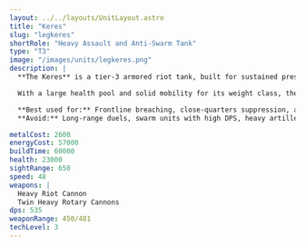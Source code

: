 ```yaml
---
layout: ../../layouts/UnitLayout.astro
title: "Keres"
slug: "legkeres"
shortRole: "Heavy Assault and Anti-Swarm Tank"
type: "T3"
image: "/images/units/legkeres.png"
description: |
  **The Keres** is a tier-3 armored riot tank, built for sustained pressure and frontline resilience. Its dual-weapon system features a heavy riot cannon for explosive area damage and twin rotary cannons for constant suppressive fire, making it especially lethal against clustered or lightly armored enemies.

  With a large health pool and solid mobility for its weight class, the Legkeres is ideal for soaking damage and pushing through contested areas. Though not long-ranged, it dominates close-to-mid range duels and can clear chokepoints with ease.

  **Best used for:** Frontline breaching, close-quarters suppression, absorbing damage  
  **Avoid:** Long-range duels, swarm units with high DPS, heavy artillery zones

metalCost: 2600
energyCost: 57000
buildTime: 60000
health: 23000
sightRange: 650
speed: 48
weapons: |
  Heavy Riot Cannon  
  Twin Heavy Rotary Cannons
dps: 535
weaponRange: 450/481
techLevel: 3
---
```

